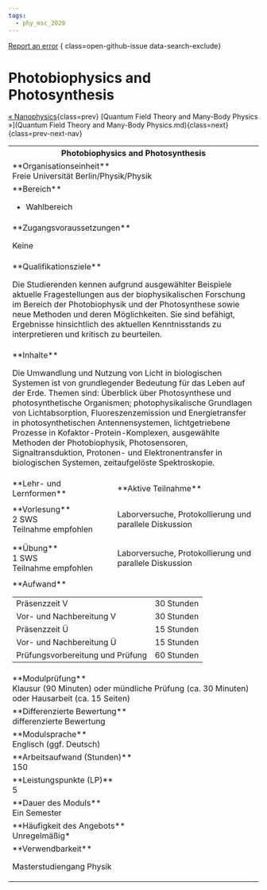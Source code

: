 ```yaml
---
tags:
  - phy_msc_2020
---
```

[Report an error](https://github.com/SGSSGene/FUB-SUP/issues/new?title=Error%20in%20%22Photobiophysics%20and%20Photosynthesis%22&body=There%20seems%20to%20be%20an%20error%20in%20module%20%22Photobiophysics%20and%20Photosynthesis%22%2E%0A%0A%3CDescribe%20here%20a%20slightly%20more%20detailed%20description%20of%20what%20is%20wrong%3E&labels=bug)
{ class=open-github-issue data-search-exclude}

# Photobiophysics and Photosynthesis

[« Nanophysics](Nanophysics.md){class=prev}
[Quantum Field Theory and Many-Body Physics »](Quantum Field Theory and Many-Body Physics.md){class=next}
{class=prev-next-nav}

<table markdown id="moduledesc">
<tr markdown class="moduledesc_head"><th colspan="2">Photobiophysics and Photosynthesis </th></tr>
<tr markdown><td colspan="2">**Organisationseinheit**   <br>Freie Universität Berlin/Physik/Physik</td></tr>

<tr markdown><td colspan="2">**Bereich**<br>


- Wahlbereich

</td></tr>

<tr markdown><td colspan="2">**Zugangsvoraussetzungen** <br>

Keine


</td></tr>
<tr markdown><td colspan="2">**Qualifikationsziele**    <br>

Die Studierenden kennen aufgrund ausgewählter Beispiele aktuelle
Fragestellungen aus der biophysikalischen Forschung im Bereich der
Photobiophysik und der Photosynthese sowie neue Methoden und deren
Möglichkeiten. Sie sind befähigt, Ergebnisse hinsichtlich des aktuellen
Kenntnisstands zu interpretieren und kritisch zu beurteilen.


</td></tr>
<tr markdown><td colspan="2">**Inhalte**                <br>

Die Umwandlung und Nutzung von Licht in biologischen Systemen ist von
grundlegender Bedeutung für das Leben auf der Erde. Themen sind: Überblick
über Photosynthese und photosynthetische Organismen; photophysikalische
Grundlagen von Lichtabsorption, Fluoreszenzemission und Energietransfer in
photosynthetischen Antennensystemen, lichtgetriebene Prozesse in
Kofaktor-Protein-Komplexen, ausgewählte Methoden der Photobiophysik,
Photosensoren, Signaltransduktion, Protonen- und Elektronentransfer in
biologischen Systemen, zeitaufgelöste Spektroskopie.


</td></tr>

<tr markdown><td>**Lehr- und Lernformen**</td><td>**Aktive Teilnahme**</td></tr>
<tr markdown><td> **Vorlesung** <br>2 SWS <br> Teilnahme empfohlen</td><td>

Laborversuche, Protokollierung und parallele Diskussion
</td></tr>
<tr markdown><td> **Übung** <br>1 SWS <br> Teilnahme empfohlen</td><td>

Laborversuche, Protokollierung und parallele Diskussion
</td></tr>
<tr markdown><td colspan="2">**Aufwand**                <br>
<table class="aufwand_table">
<tr><td>Präsenzzeit V</td><td>30 Stunden</td></tr>
<tr><td>Vor- und Nachbereitung V</td><td>30 Stunden</td></tr>
<tr><td>Präsenzzeit Ü</td><td>15 Stunden</td></tr>
<tr><td>Vor- und Nachbereitung Ü</td><td>15 Stunden</td></tr>
<tr><td>Prüfungsvorbereitung und Prüfung</td><td>60 Stunden</td></tr>
</table>

</td></tr>
<tr markdown><td colspan="2">**Modulprüfung**             <br>Klausur (90 Minuten) oder mündliche Prüfung (ca. 30 Minuten) oder Hausarbeit
(ca. 15 Seiten)


</td></tr>
<tr markdown><td colspan="2">**Differenzierte Bewertung** <br>differenzierte Bewertung

</td></tr>
<tr markdown><td colspan="2">**Modulsprache**             <br>Englisch (ggf. Deutsch)</td></tr>
<tr markdown><td colspan="2">**Arbeitsaufwand (Stunden)** <br>150</td></tr>
<tr markdown><td colspan="2">**Leistungspunkte (LP)**     <br>5</td></tr>
<tr markdown><td colspan="2">**Dauer des Moduls**         <br>Ein Semester</td></tr>
<tr markdown><td colspan="2">**Häufigkeit des Angebots**  <br>Unregelmäßig*</td></tr>
<tr markdown><td colspan="2">**Verwendbarkeit**           <br>

Masterstudiengang Physik


</td></tr>


</table>
